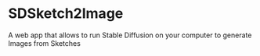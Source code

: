 # SDSketch2Image
A web app that allows to run Stable Diffusion on your computer to generate Images from Sketches
